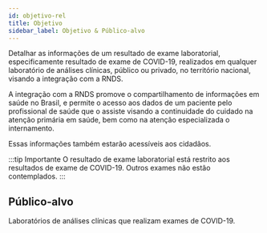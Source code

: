 ```yaml
---
id: objetivo-rel
title: Objetivo
sidebar_label: Objetivo & Público-alvo
---
```


Detalhar as informações de um resultado de exame laboratorial, especificamente
resultado de exame de COVID-19, realizados em qualquer laboratório de análises clínicas, público ou privado, no território nacional, visando a integração com
a RNDS.

A integração com a RNDS promove o compartilhamento de informações em saúde no
Brasil, e permite o acesso aos dados de um paciente pelo profissional de saúde
que o assiste visando a continuidade do cuidado na atenção primária em saúde,
bem como na atenção especializada o internamento.

Essas informações também estarão acessíveis aos cidadãos.

:::tip Importante
O resultado de exame laboratorial está restrito
aos resultados de exame de COVID-19. Outros exames não estão contemplados.
:::

## Público-alvo

Laboratórios de análises clínicas que realizam exames de COVID-19.
